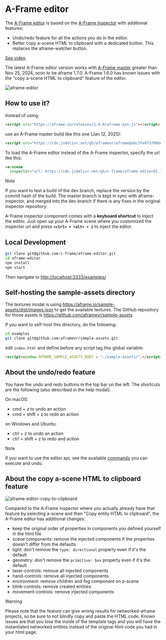 # A-Frame editor

The [A-Frame editor](https://github.com/c-frame/aframe-editor) is based on the
[A-Frame inspector](https://github.com/aframevr/aframe-inspector) with additional features:

- Undo/redo feature for all the actions you do in the editor.
- Better copy a-scene HTML to clipboard with a dedicated button. This replaces
  the aframe-watcher button.

[See video](https://x.com/vincentfretin/status/1861726540196708776)

The latest A-Frame editor version works with [A-Frame master](https://github.com/aframevr/aframe/commits/master/) greater than Nov 25, 2024, soon to be aframe 1.7.0.
A-Frame 1.6.0 has known issues with the "copy a-scene HTML to clipboard" feature of the editor.

![aframe-editor](https://github.com/user-attachments/assets/e9970517-4864-4794-a5b4-323076d2fe07)

## How to use it?

Instead of using:

```html
<script src="https://aframe.io/releases/1.6.0/aframe.min.js"></script>
```

use an A-Frame master build like this one (Jan 12, 2025):

```html
<script src="https://cdn.jsdelivr.net/gh/aframevr/aframe@a0c3fe9737066d01fd065fb077ac7ea018d6ed91/dist/aframe-master.min.js"></script>
```

To load the A-Frame editor instead of the A-Frame inspector, specify the url like this:

```html
<a-scene
  inspector="url: https://cdn.jsdelivr.net/gh/c-frame/aframe-editor@1.7.2/dist/aframe-editor.min.js">
```

> [!NOTE]
> If you want to test a build of the dev branch, replace the version by the commit hash of the build.
> The master branch is kept in sync with aframe-inspector, and merged into the dev branch
> if there is any fixes in the original inspector repository.

A-Frame inspector component comes with a **keyboard shortcut** to inject the editor. Just open
up your A-Frame scene where you customized the inspector url and press
**`<ctrl> + <alt> + i`** to inject the editor.

## Local Development

```bash
git clone git@github.com:c-frame/aframe-editor.git
cd aframe-editor
npm install
npm start
```

Then navigate to [http://localhost:3333/examples/](http://localhost:3333/examples/)

## Self-hosting the sample-assets directory

The textures modal is using https://aframe.io/sample-assets/dist/images.json
to get the available textures.
The GitHub repository for those assets is https://github.com/aframevr/sample-assets

If you want to self-host this directory, do the following:

```bash
cd examples
git clone git@github.com:aframevr/sample-assets.git
```

edit `index.html` and define before any script tag this global variable:

```html
<script>window.AFRAME_SAMPLE_ASSETS_ROOT = "./sample-assets/";</script>
```

## About the undo/redo feature

You have the undo and redo buttons in the top bar on the left.
The shortcuts are the following (also described in the help modal).

On macOS:

- cmd + z to undo an action
- cmd + shift + z to redo an action

on Windows and Ubuntu:

- ctrl + z to undo an action
- ctrl + shift + z to redo and action

> [!NOTE]
> If you want to use the editor api, see the available [commands](./docs/commands.md) you can execute and undo.

## About the copy a-scene HTML to clipboard feature

![aframe-editor-copy-to-clipboard](https://github.com/user-attachments/assets/f4ee426b-7bf4-470d-b40e-991b6b586572)

Compared to the A-Frame inspector where you actually already have that feature by selecting a-scene and then "Copy entity HTML to clipboard", the A-Frame editor has additional changes:

- keep the original order of properties in components you defined yourself in the html file
- scene components: remove the injected components if the properties doesn't differ from the defaults
- light: don't remove the `type: directional` property even if it's the default
- geometry: don't remove the `primitive: box` property even if it's the default
- laser-controls: remove all injected components
- hand-controls: remove all injected components
- environment: remove children and fog component on a-scene
- blink-controls: remove created entities
- movement-controls: remove injected components

> [!WARNING]
> Please note that the feature can give wrong results for networked-aframe projects, so be sure to not blindly copy and paste the HTML code. Known issues are that you lose the inside of the template tags and you will have the instantiated networked entities instead of the original html code you had in your html page.
